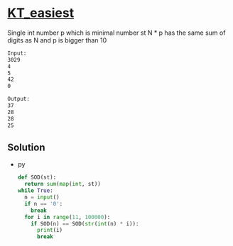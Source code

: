 # [KT_easiest](https://open.kattis.com/problems/easiest)

Single int number p which is minimal number st N * p has the same sum of digits as N and p is bigger than 10

```txt
Input:
3029
4
5
42
0

Output:
37
28
28
25
```

## Solution

* py

  ```py
  def SOD(st):
    return sum(map(int, st))
  while True:
    n = input()
    if n == '0':
      break
    for i in range(11, 100000):
      if SOD(n) == SOD(str(int(n) * i)):
        print(i)
        break
  ```
